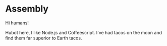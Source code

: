 # Assembly

Hi humans!

Hubot here, I like Node.js and Coffeescript.
I've had tacos on the moon and find them far superior to Earth tacos.
